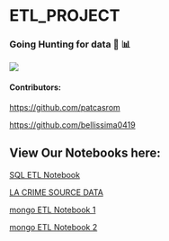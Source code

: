 # ETL_PROJECT

### Going Hunting for data 🏹  📊

<div>
  <img src="./images/hunterBoy.GIF">
<div>

#### Contributors:
https://github.com/patcasrom

https://github.com/bellissima0419


<!-- ETL PROJECT -->


## View Our Notebooks here:

<!-- https://github.com/bellissima0419/ETL_PROJECT/blob/master/MR_testFiles/census_yelp_combined.ipynb -->




[SQL ETL Notebook](https://nbviewer.jupyter.org/github/bellissima0419/ETL_PROJECT/blob/master/PC_testFiles/ETL%20Project_PCR_FV.ipynb)

[LA CRIME SOURCE DATA](https://catalog.data.gov/dataset/crime-data-from-2010-to-present)


[mongo ETL Notebook 1](https://nbviewer.jupyter.org/github/bellissima0419/ETL_PROJECT/blob/master/MR_testFiles/census_yelp_combined.ipynb)

[mongo ETL Notebook 2](https://nbviewer.jupyter.org/github/bellissima0419/ETL_PROJECT/blob/master/MR_testFiles/LA_yelp.ipynb)




<!-- <div>
  <img src="./images/hunterGirl.GIF">
<div> -->